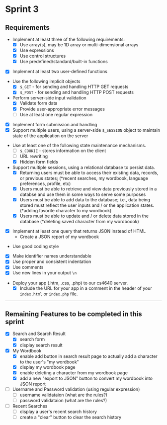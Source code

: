 # Sprint 3

## Requirements
- Implement at least three of the following requirements:
    - [x] Use array(s), may be 1D array or multi-dimensional arrays
    - [x] Use expressions
    - [x] Use control structures
    - [x] Use predefined/standard/built-in functions
- [x] Implement at least two user-defined functions
- Use the following implicit objects
    - [x] ```$_GET``` - for sending and handling HTTP GET requests
    - [x] ```$_POST``` - for sending and handling HTTP POST requests

- Perform server-side input validation
    - [x] Validate form data
    - [x] Provide user-appropriate error messages
    - [ ] Use at least one regular expression
- [x] Implement form submission and handling
- [x] Support multiple users, using a server-side ```$_SESSION``` object to 
maintain state of the application on the server
- Use at least one of the following state maintenance mechanisms.
    - [ ] ```$_COOKIE``` - stores information on the client
    - [ ] URL rewriting
    - [x] Hidden form fields
- Support multiple sessions, using a relational database to persist data.
    - [x] Returning users must be able to access their existing data, records, or
    previous states; (*recent searches, my wordbook, language preferences,
    profile, etc)
    - [x] Users must be able to retrieve and view data previously stored in a 
    databse and use them in some ways to serve some purposes
    - [x] Users must be able to add data to the database; i.e., data being stored
    must reflect the user inputs and / or the application states. (*adding favorite
    character to my wordbook)
    - [x] Users must be able to update and / or delete data stored in the database
    (*deleting saved character from my wordboook)
- [x] Implement at least one query that returns JSON instead of HTML
    * Create a JSON report of my wordbook
- Use good coding style
 - [x] Make identifier names understandable 
 - [x] Use proper and consistent indentation
 - [x] Use comments
 - [x] Use new lines in your output ```\n```
 - Deploy your app (.htm, .css, .php) to our cs4640 server.
    - [x] Include the URL for your app in a comment in the header of your 
    ```index.html``` or ```index.php``` file.

---
## Remaining Features to be completed in this sprint
- [x] Search and Search Result
    - [x] search form
    - [x] display search result
- [x] My Wordbook
    - [x] enable add button in search result page to actually add a character
    to the user's "my wordbook"
    - [x] display my wordbook page
    - [x] enable deleting a character from my wordbook page
    - [x] add a new "export to JSON" button to convert my wordbook into JSON report
- [ ] Username and Password validation (using regular expression)
    - [ ] username validataion (what are the rules?)
    - [ ] password validataion (what are the rules?)
- [ ] Recent Searches
    - [ ] display a user's recent search history
    - [ ] create a "clear" button to clear the search history
